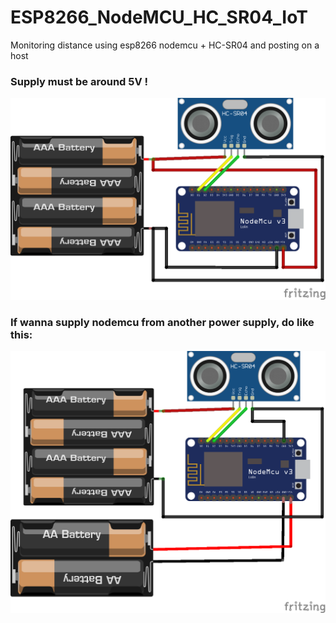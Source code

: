 # ESP8266_NodeMCU_HC_SR04_IoT
Monitoring distance using esp8266 nodemcu + HC-SR04 and posting on a host

### Supply must be around 5V !
![schematic](https://github.com/joaofranciscoxd/ESP8266_NodeMCU_HC_SR04_IoT/blob/main/ESP8266_NodeMCU_HC_SR04_IoT.png)

### If wanna supply nodemcu from another power supply, do like this:
![schematic](https://github.com/joaofranciscoxd/ESP8266_NodeMCU_HC_SR04_IoT/blob/main/ESP8266_NodeMCU_HC_SR04_IoT_external.png)

